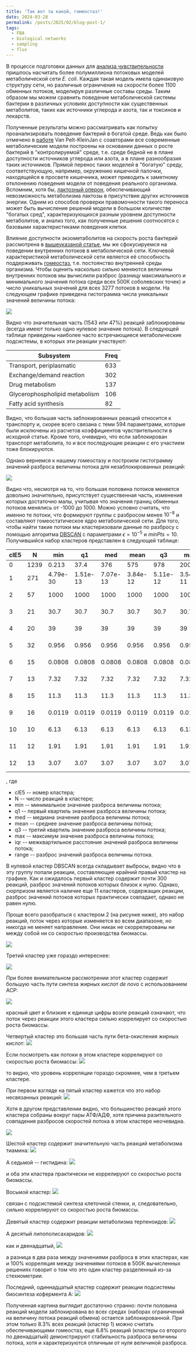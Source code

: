 ```yaml
---
title: 'Так вот ты какой, гомеостаз!'
date: 2024-03-28
permalink: /posts/2025/02/blog-post-1/
tags:
  - FBA
  - biological networks
  - sampling
  - flux
---
```


В процессе подготовки данных для [анализа чувствительности](https://www.biorxiv.org/content/10.1101/2024.02.14.580207v1.abstract)
пришлось насчитать более полумиллиона потоковых моделей метаболической сети *E. coli*. 
Каждая такая модель имела одинаковую структуру сети, но различные ограничения на скорости
более 1100 обменных потоков, моделируя различные составы среды. Таким образом мы можем
сравнить поведение метаболической системы бактерии в различных условиях доступности как
существенных метаболитов, таких как источники углерода и азота, так и токсинов и лекарств.

Полученные результаты можно рассматривать как попытку проанализировать поведение бактерий 
в богатой среде. Ведь как было отмечено в [работе](https://www.mdpi.com/2218-1989/11/5/257) 
Van Pelt-KleinJan с соавторами все современные метаболические модели построены на 
основании данных о росте бактерий в "контролируемой" среде, т.е. среде бедной не в плане 
доступности источников углерода или азота, а в плане разнообразия таких источников. Прямой 
перенос таких моделей в "богатую" среду, соответствующую, например, окружению кишечной 
палочки, находящейся в просвете кишечника, может приводить к заметному отклонению 
поведения модели от поведения реального организма. Вспомним, хотя бы, 
[лактозный оперон](https://ru.wikipedia.org/wiki/%D0%9B%D0%B0%D0%BA%D1%82%D0%BE%D0%B7%D0%BD%D1%8B%D0%B9_%D0%BE%D0%BF%D0%B5%D1%80%D0%BE%D0%BD), 
обеспечивающий невозможность метаболизма лактозы в присутствие других источников энергии. 
Одним из способов проверки правомочности такого переноса может быть вычисление решений 
модели в большом количестве "богатых сред", характеризующихся разным уровнем доступности 
метаболитов, и анализ того, как полученные решения соотносятся с базовыми характеристиками 
поведения клетки.

Влияние доступности экзометаболитов на скорость роста бактерий рассмотрена в [вышеуказаной статье](https://www.biorxiv.org/content/10.1101/2024.02.14.580207v1.abstract), мы же 
сфокусируемся на поведении внутренних потоков в метаболической сети. Ключевой 
характеристикой метаболической сети является её способность поддерживать [гомеостаз](https://ru.wikipedia.org/wiki/%D0%93%D0%BE%D0%BC%D0%B5%D0%BE%D1%81%D1%82%D0%B0%D0%B7), т.е. постоянство внутренней среды организма. Чтобы оценить насколько сильно 
меняются величины внутренних потоков мы вычислили разброс (разницу максимального и 
минимального значения потока среди всех 500К соболевских точек) и число уникальных 
значений для всех 3277 потоков в модели. На следующем графике приведена гистограмма числа 
уникальных значений величины потока:

![](/images/FBAsampling/read.data-1.png)

Видно что значительная часть (1543 или 47%) реакций заблокированы (всегда имеют только 
одно нулевое значение потока). В следующей таблице приведены наиболее часто встречающиеся 
метаболические подсистемы, в которых эти реакции участвуют:

|              Subsystem         |  Freq 
|--------------------------------| ------
|    Transport, periplasmatic    |  633  
|    Exchange/demand reaction    |  302  
|        Drug metabolism         |  137  
| Glycerophospholipid metabolism |  106  
|      Fatty acid synthesis      |   82  

Видно, что большая часть заблокированных реакций относится к транспорту и, скорее всего связана с теми 594 параметрами, которые были исключены из расчетов коэффициентов чувствительности в исходной статье. Кроме того, очевидно, что если заблокирован транспорт метаболита, то и все последующие реакции с его участием тоже блокируются.

Однако вернемся к нашему гомеостазу и построили гистограмму значений разброса величины потока для незаблокированных реакций:

![](/images/FBAsampling/read.data-2.png)

Видно что, несмотря на то, что большая половина потоков меняется довольно значительно,
присутствует существенная часть, изменения которых достаточно малы, учитывая что значения 
границ обменных потоков менялись от -1000 до 1000. Можно условно считать, что именно те 
потоки, что формируют группы с разбросом менее $10^{-8}$ и составляют гомеостатическое 
ядро метаболической сети. Для того, чтобы найти такие потоки мы кластеризовали данные по 
разбросу с помощью алгоритма [DBSCAN](https://ru.wikipedia.org/wiki/DBSCAN) с параметрами
$\epsilon = 10^{-5}$ и $minPts=10$. Получившийся набор кластеров представлен в следующей 
таблице:


| clE5 |   N   |   min   |    q1   |   med   |    mean   |    q3   |    max    |    iqr    |   range   |
|------| ------| --------| --------| --------| ----------| --------| ----------| ----------| ----------|
|  0   |  1239 |  0.213  |   37.4  |   376   |    575    |   978   |    2000   |    941    |    2000   |
|  1   |  271 | 4.79e-30 | 1.51e-13 | 7.07e-13 |  3.84e-12 | 5.11e-12 |  3.54e-11 | 4.96e-12 |  3.54e-11 |
|  2   |   57  |  1000   |  1000   |  1000   |   1000    |  1000   |   1000    | 2.17e-11  | 1.01e-10 |
|  3   |   21  |   30.7  |   30.7  |   30.7  |    30.7   |   30.7 |     30.7  |   1.42e-14|   5.33e-14| 
|  4   |   20  |    39   |    39   |    39   |     39    |    39   |     39    |  2.07e-12 |  4.73e-12 |
|  5   |   32  |  0.956  |  0.956  |  0.956  |   0.956   |  0.956  |   0.956   |  1.11e-16 |  7.77e-16 |
|  6   |   15  |  0.0808 |  0.0808 |  0.0808 |   0.0808  |  0.0808 |   0.0808  |  3.58e-13 |  1.47e-11 |
|  7   |   13  |   7.32  |   7.32  |   7.32  |    7.32   |   7.32  |    7.32   |  8.88e-16 |  4.31e-12 |
|  8   |   15  |   11.3  |   11.3  |   11.3  |    11.3   |   11.3  |    11.3   |  1.78e-15 |  3.55e-15 |
|  9   |   16  |  0.0119 |  0.0119 |  0.0119 |   0.0119  |  0.0119 |   0.0119  |  3.68e-12 |  2.3e-09  |
|  10  |   10  |   6.13  |   6.13  |   6.13  |    6.13   |   6.13  |    6.13   |  8.88e-16 |  2.66e-15 |
|  11  |   12  |   1.91  |   1.91  |   1.91  |    1.91   |   1.91  |    1.91   |  2.33e-13 |  2.77e-13 |
|  12  |   13  |   3.07  |   3.07  |   3.07  |    3.07   |   3.07  |    3.07   |  4.44e-16 |  8.88e-16 |

, где 
* clE5 -- номер кластера;
* N -- число реакций в кластере;
* min -- минимальное значение разброса величины потока;
* q1 -- первый квартиль  значение разброса величины потока;
* med -- медиана  значение разброса величины потока;
* mean -- среднее значение разброса величины потока;
* q3 -- третий квартиль значение разброса величины потока;
* max -- максимум значение разброса величины потока;
* iqr -- межквартильное расстояние значений разброса величины потока;
* range -- разброс значений разброса величины потока.

В нулевой кластер DBSCAN всегда складывает выбросы, видно что в эту группу попали реакции, 
составляющие крайний правый кластер на графике. Как и ожидалось первый кластер содержит 
почти 300 реакций, разброс значений потоков которых близок к нулю. Однако, сюрпризом 
является наличие еще 11 кластеров, содержащих реакции, разброс значений потоков которых 
практически совпадает, однако не равен нулю.

Проще всего разобраться с кластером 2 (на рисунке ниже), это набор реакций, поток через 
которые изменяется во всем диапазоне, но никогда не меняет направление. Они никак не 
скоррелированы ни между собой ни со скоростью производства биомассы.

![](/images/FBAsampling/G2.png)

Третий кластер уже гораздо интереснее: 

![](/images/FBAsampling/G3.png)

При более внимательном рассмотрении этот кластер содержит большую часть пути синтеза 
жирных кислот *de novo* с использованием ACP:

![](/images/FBAsampling/escher_G3_corr.png)

красный цвет и близкие к единице цифры возле реакций означают, что поток через реакции 
этого кластера сильно коррелирует со скоростью роста биомассы.

Четвертый кластер это большая часть пути бета-окисления жирных кислот:
![](/images/FBAsampling/G4.png)

Если посмотреть как потоки в этом кластере коррелируют со скоростью роста биомассы:
![](/images/FBAsampling/escher_G4_corr.png)

то видно, что уровень корреляции гораздо скромнее, чем в третьем кластере.


При первом взгляде на пятый кластер кажется что это набор несвязанных реакций:
![](/images/FBAsampling/escher_G5_corr.png)

Хотя в другом представлении видно, что большинство реакций этого кластера собраны вокруг 
пары АТФ/АДФ, хотя причина разительного совпадения разбросов скоростей потока в этом 
кластере неочевидна.

![](/images/FBAsampling/G5.png)


Шестой кластер содержит значительную часть реакций метаболизма тиамина:
![](/images/FBAsampling/escher_G6_corr.png)

А седьмой -- гистидина:
![](/images/FBAsampling/escher_G7_corr.png)

и оба эти кластера практически не коррелируют со скоростью роста биомассы.

Восьмой кластер:
![](/images/FBAsampling/escher_G8_corr.png)

связан с подсистемой синтеза клеточной стенки, и, следовательно, сильно коррелируют со скоростью роста биомассы.

Девятый кластер содержит реакции метаболизма терпеноидов:
![](/images/FBAsampling/escher_G9_corr.png)

А десятый липополисахаридов:
![](/images/FBAsampling/escher_G10_corr.png)

как и двенадцатый, 
![](/images/FBAsampling/escher_G12_corr.png)

а разница в два раза между значениями разброса в этих кластерах, как и 100% корреляция между значениями потоков в 500К вычисленных решениях говорит о том что это один кластер разделенный из-за стехиометрии.

Последний, одиннадцатый кластер содержит реакции подсистемы биосинтеза кофермента А:
![](/images/FBAsampling/escher_G11_corr.png)


Полученная картина выглядит достаточно странно: почти половина реакций модели 
заблокирована во всех средах (наборах ограничений на величину потока реакций обмена) 
остается заблокированной. При этом только 8.3% всех реакций (кластер 1) можно считать 
обеспечивающими гомеостаз, еще 6.8% реакций (кластеры со второго по двенадцатый) 
демонстрируют стабильность разброса величины потока, хотя и характеризуются отличным от 
нуля величиной разброса.